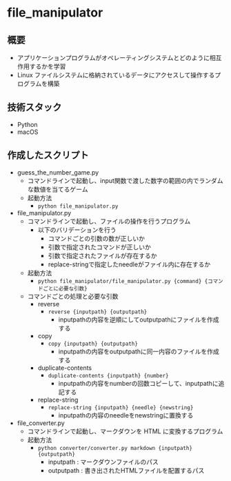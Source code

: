 # file_manipulator

## 概要

- アプリケーションプログラムがオペレーティングシステムとどのように相互作用するかを学習
- Linux ファイルシステムに格納されているデータにアクセスして操作するプログラムを構築

## 技術スタック

- Python
- macOS

## 作成したスクリプト

- guess_the_number_game.py
  - コマンドラインで起動し、input関数で渡した数字の範囲の内でランダムな数値を当てるゲーム
  - 起動方法
    - `python file_manipulator.py`
- file_manipulator.py
  - コマンドラインで起動し、ファイルの操作を行うプログラム
    - 以下のバリデーションを行う
      - コマンドごとの引数の数が正しいか
      - 引数で指定されたコマンドが正しいか
      - 引数で指定されたファイルが存在するか
      - replace-stringで指定したneedleがファイル内に存在するか
  - 起動方法
    - `python file_manipulator/file_manipulator.py {command} {コマンドごとに必要な引数}`
  - コマンドごとの処理と必要な引数
    - reverse
      - `reverse {inputpath} {outputpath}`
        - inputpathの内容を逆順にしてoutputpathにファイルを作成する
    - copy
      - `copy {inputpath} {outputpath}`
        - inputpathの内容をoutputpathに同一内容のファイルを作成する
    - duplicate-contents
      - `duplicate-contents {inputpath} {number}`
        - inputpathの内容をnumberの回数コピーして、inputpathに追記する
    - replace-string
      - `replace-string {inputpath} {needle} {newstring}`
        - inputpathの内容のneedleをnewstringに置換する
- file_converter.py
  - コマンドラインで起動し、マークダウンを HTML に変換するプログラム
  - 起動方法
    - `python converter/converter.py markdown {inputpath} {outputpath}`
      - inputpath : マークダウンファイルのパス
      - outputpath : 書き出されたHTMLファイルを配置するパス
